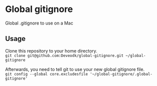# Global gitignore
Global .gitignore to use on a Mac

## Usage
Clone this repository to your home directory.  
`git clone git@github.com:Deveodk/global-gitignore.git ~/global-gitignore`

Afterwards, you need to tell git to use your new global gitignore file.  
`git config --global core.excludesfile '~/global-gitignore/.global-gitignore'`
